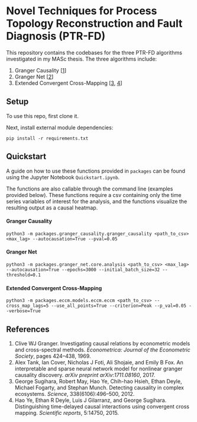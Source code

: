 # Novel Techniques for Process Topology Reconstruction and Fault Diagnosis (PTR-FD)

This repository contains the codebases for the three PTR-FD algorithms investigated in my MASc thesis. The three algorithms include:

1. Granger Causality [[1](https://www.jstor.org/stable/1912791)]
2. Granger Net [[2](https://arxiv.org/abs/1711.08160)]
3. Extended Convergent Cross-Mapping [[3](http://science.sciencemag.org/content/338/6106/496), [4](https://www.nature.com/articles/srep14750)]

## Setup
To use this repo, first clone it.

Next, install external module dependencies:
```
pip install -r requirements.txt
```


## Quickstart
A guide on how to use these functions provided in `packages` can be found using the Jupyter Notebook `Quickstart.ipynb`.

The functions are also callable through the command line (examples provided below). These functions require a csv containing only the time series variables of interest for the analysis, and the functions visualize the resulting output as a causal heatmap.

#### Granger Causality
```
python3 -m packages.granger_causality.granger_causality <path_to_csv> <max_lag> --autocausation=True --pval=0.05
```

#### Granger Net
```
python3 -m packages.granger_net.core.analysis <path_to_csv> <max_lag> --autocausation=True --epochs=3000 --initial_batch_size=32 --threshold=0.1
```

#### Extended Convergent Cross-Mapping
```
python3 -m packages.eccm.models.eccm.eccm <path_to_csv> --cross_map_lags=5 --use_all_points=True --criterion=Peak --p_val=0.05 --verbose=True
```

## References
1. Clive WJ Granger. Investigating causal relations by econometric models and cross-spectral methods. *Econometrica: Journal of the Econometric Society*, pages 424–438, 1969.
2. Alex Tank, Ian Cover, Nicholas J Foti, Ali Shojaie, and Emily B Fox. An interpretable and sparse neural network model for nonlinear granger causality discovery. *arXiv preprint arXiv:1711.08160*, 2017.
3. George Sugihara, Robert May, Hao Ye, Chih-hao Hsieh, Ethan Deyle, Michael Fogarty, and Stephan Munch. Detecting causality in complex ecosystems. *Science*, 338(6106):496–500, 2012.
4. Hao Ye, Ethan R Deyle, Luis J Gilarranz, and George Sugihara. Distinguishing time-delayed causal interactions using convergent cross mapping. *Scientific reports*, 5:14750, 2015.
